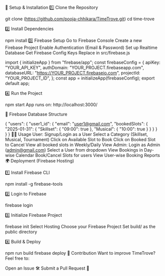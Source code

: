 🚀 Setup & Installation
1️⃣ Clone the Repository

git clone (https://github.com/pooja-chhikara/TimeTrove.git)
cd time-trove

2️⃣ Install Dependencies

npm install
3️⃣ Firebase Setup
Go to Firebase Console
Create a new Firebase Project
Enable Authentication (Email & Password)
Set up Realtime Database
Get Firebase Config Keys
Replace in src/firebase.js

import { initializeApp } from "firebase/app";
const firebaseConfig = {
  apiKey: "YOUR_API_KEY",
  authDomain: "YOUR_PROJECT.firebaseapp.com",
  databaseURL: "https://YOUR_PROJECT.firebaseio.com",
  projectId: "YOUR_PROJECT_ID",
};
const app = initializeApp(firebaseConfig);
export default app;

4️⃣ Run the Project

npm start
App runs on: http://localhost:3000/

📜 Firebase Database Structure


{
  "users": {
    "user1_id": {
      "email": "user1@gmail.com",
      "bookedSlots": {
        "2025-01-31": {
          "Skillset": { "09:00": true },
          "Musical": { "10:00": true }
        }
      }
    }
  }
}
👨‍💻 Usage
User:
Signup/Login as a User
Select a Category (Skillset, Musical, Tournament)
Click on Available Slot to Book
Click on Booked Slot to Cancel
View all booked slots in Weekly/Daily View
Admin:
Login as Admin (admin@gmail.com)
Select a User from dropdown
View Bookings in Day-wise Calendar
Book/Cancel Slots for users
View User-wise Booking Reports
🌍 Deployment (Firebase Hosting)


1️⃣ Install Firebase CLI

npm install -g firebase-tools

2️⃣ Login to Firebase

firebase login

3️⃣ Initialize Firebase Project

firebase init
Select Hosting
Choose your Firebase Project
Set build/ as the public directory



4️⃣ Build & Deploy

npm run build
firebase deploy
🤝 Contribution
Want to improve TimeTrove? Feel free to:

Open an Issue 🛠
Submit a Pull Request 🚀
